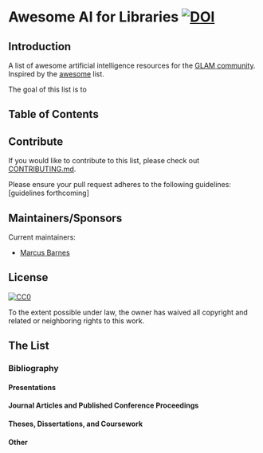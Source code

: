 # Awesome AI for Libraries [![DOI](https://zenodo.org/badge/132942903.svg)](https://zenodo.org/badge/latestdoi/132942903)
## Introduction
A list of awesome artificial intelligence resources for the [GLAM community](https://en.wikipedia.org/wiki/GLAM_(industry_sector)).  Inspired by the [awesome](https://github.com/sindresorhus/awesome) list.

The goal of this list is to 

## Table of Contents
## Contribute
If you would like to contribute to this list, please check out [CONTRIBUTING.md](CONTRIBUTING.md).

Please ensure your pull request adheres to the following guidelines:
\[guidelines forthcoming\]

## Maintainers/Sponsors

Current maintainers:

* [Marcus Barnes](https://github.com/MarcusBarnes)

## License

[![CC0](http://mirrors.creativecommons.org/presskit/buttons/88x31/svg/cc-zero.svg)](https://creativecommons.org/publicdomain/zero/1.0/)

To the extent possible under law, the owner has waived all copyright and related or neighboring rights to this work.

## The List
### Bibliography
#### Presentations
#### Journal Articles and Published Conference Proceedings
#### Theses, Dissertations, and Coursework
#### Other
